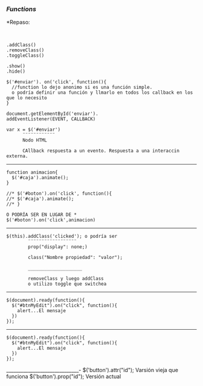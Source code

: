 ### *Functions* ###

*Repaso:

&nbsp;

    .addClass()
    .removeClass()
    .toggleClass()

    .show()
    .hide()

    $('#enviar'). on('click', function(){
      //function lo dejo anonimo si es una función simple.
      o podría definir una función y llmarlo en todos los callback en los que lo necesito
    }

    document.getElementById('enviar').
    addEventListener(EVENT, CALLBACK)

    var x = $('#enviar')
          ¨¨¨¨¨¨¨¨¨¨¨¨
          Nodo HTML    

          CAllback respuesta a un evento. Respuesta a una interaccin externa.
_________________________________________________
    function animacion{
      $('#caja').animate();
    }

    //* $('#boton').on('click', function(){
    //* $('#caja').animate();
    //* }

    O PODRÍA SER EN LUGAR DE *
    $('#boton').on('click',animacion)
_____________________________________

    $(this).addClass('clicked'); o podría ser
            ¨¨¨¨¨¨¨¨¨¨¨¨¨¨¨¨¨¨
            prop("display": none;)

            class("Nombre propiedad": "valor");

            ____________________

            removeClass y luego addClass 
            o utilizo toggle que switchea

_____________________________________

    $(document).ready(function(){
      $("#btnMyEdit").on("click", function(){
        alert...El mensaje
      })
    });

_____________________________________

    $(document).ready(function(){
      $("#btnMyEdit").on("click", function(){
        alert...El mensaje
      })
    });

______________________________-
    $('button').attr("id"); Varsión vieja que funciona
    $('button').prop("id"); Versión actual
